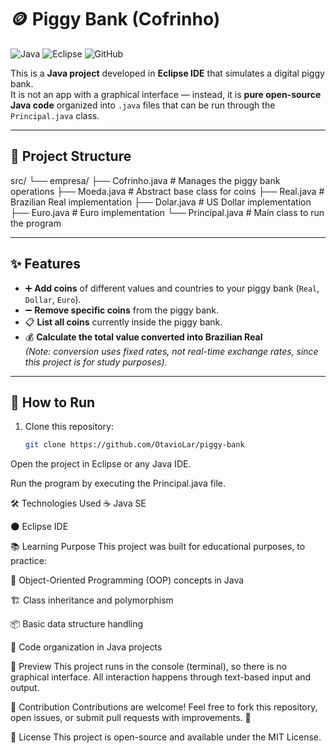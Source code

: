 # 🪙 Piggy Bank (Cofrinho)

![Java](https://img.shields.io/badge/Java-ED8B00?style=for-the-badge&logo=java&logoColor=white)
![Eclipse](https://img.shields.io/badge/Eclipse-2C2255?style=for-the-badge&logo=eclipseide&logoColor=white)
![GitHub](https://img.shields.io/badge/Open%20Source-181717?style=for-the-badge&logo=github&logoColor=white)

This is a **Java project** developed in **Eclipse IDE** that simulates a digital piggy bank.  
It is not an app with a graphical interface — instead, it is **pure open-source Java code** organized into `.java` files that can be run through the `Principal.java` class.

---

## 📂 Project Structure

src/
└── empresa/
    ├── Cofrinho.java     # Manages the piggy bank operations
    ├── Moeda.java        # Abstract base class for coins
    ├── Real.java         # Brazilian Real implementation
    ├── Dolar.java        # US Dollar implementation
    ├── Euro.java         # Euro implementation
    └── Principal.java    # Main class to run the program

---

## ✨ Features

- ➕ **Add coins** of different values and countries to your piggy bank (`Real`, `Dollar`, `Euro`).
- ➖ **Remove specific coins** from the piggy bank.
- 📋 **List all coins** currently inside the piggy bank.
- 💰 **Calculate the total value converted into Brazilian Real**  
  _(Note: conversion uses fixed rates, not real-time exchange rates, since this project is for study purposes)._

---

## 🚀 How to Run

1. Clone this repository:
   ```bash
   git clone https://github.com/OtavioLar/piggy-bank
Open the project in Eclipse or any Java IDE.

Run the program by executing the Principal.java file.

🛠️ Technologies Used
☕ Java SE

🌑 Eclipse IDE

📚 Learning Purpose
This project was built for educational purposes, to practice:

🧩 Object-Oriented Programming (OOP) concepts in Java

🏗️ Class inheritance and polymorphism

📦 Basic data structure handling

📁 Code organization in Java projects

📸 Preview
This project runs in the console (terminal), so there is no graphical interface.
All interaction happens through text-based input and output.

🤝 Contribution
Contributions are welcome!
Feel free to fork this repository, open issues, or submit pull requests with improvements. 🚀

📜 License
This project is open-source and available under the MIT License.
